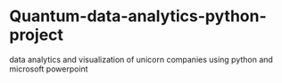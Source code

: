 # Quantum-data-analytics-python-project
data analytics and visualization of unicorn companies using python and microsoft powerpoint
